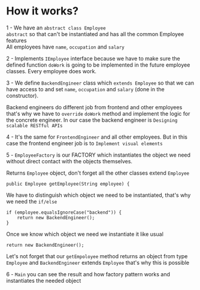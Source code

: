 # How it works?

1 - We have an `abstract class Employee`\
`abstract` so that can't be instantiated and has all the common Employee features\
All employees have `name`, `occupation` and `salary`

2 - Implements `IEmployee` interface because we have to make sure the defined function `doWork` is going to be implemented
in the future employee classes. Every employee does work.

3 - We define `BackendEngineer` class which `extends Employee` so that we can have access to 
and set  `name`, `occupation` and `salary`
(done in the constructor).

Backend engineers do different job from frontend and other employees that's why we have to `override` `doWork`
method and implement the logic for the concrete engineer. In our case the backend engineer 
is `Designing scalable RESTful APIs`

4 - It's the same for `FrontendEngineer` and all other employees. But in this case the frontend engineer job is to 
`Implement visual elements`

5 - `EmployeeFactory` is our FACTORY which instantiates the object we need without direct contact
with the objects themselves. 

Returns `Employee` object, don't forget all the other classes extend `Employee`

    public Employee getEmployee(String employee) {
    
We have to distinguish which object we need to be instantiated, that's why we need the `if/else`

    if (employee.equalsIgnoreCase("backend")) {
        return new BackendEngineer();
    }
    
Once we know which object we need we instantiate it like usual

    return new BackendEngineer();
    
Let's not forget that our `getEmpoloyee` method returns an object from type `Employee`
and  `BackendEngineer` extends `Employee` that's why this is possible

6 - `Main` you can see the result and how factory pattern works and instantiates the needed object